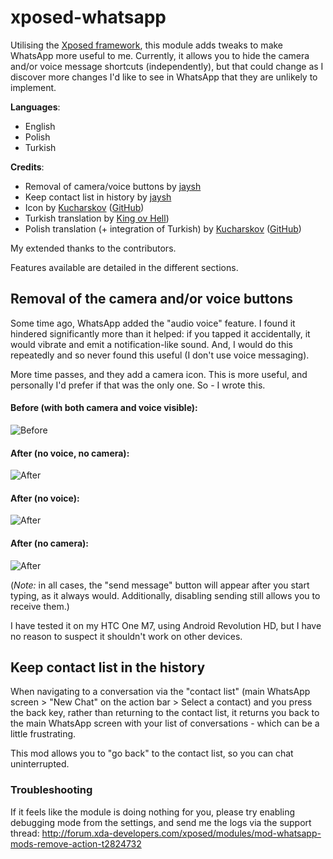 xposed-whatsapp
===========

Utilising the [Xposed framework](http://repo.xposed.info/module/de.robv.android.xposed.installer), this module adds tweaks to make WhatsApp more useful to me. Currently, it allows you to hide the camera and/or voice message shortcuts (independently), but that could change as I discover more changes I'd like to see in WhatsApp that they are unlikely to implement.

**Languages**:
- English
- Polish
- Turkish

**Credits**:
- Removal of camera/voice buttons by [jaysh](github.com/jaysh/xposed-whatsapp)
- Keep contact list in history by [jaysh](github.com/jaysh/xposed-whatsapp)
- Icon by [Kucharskov](http://forum.xda-developers.com/member.php?u=4493226) ([GitHub](https://github.com/Kucharskov))
- Turkish translation by [King ov Hell](http://forum.xda-developers.com/member.php?u=5025244))
- Polish translation (+ integration of Turkish) by [Kucharskov](http://forum.xda-developers.com/member.php?u=4493226) ([GitHub](https://github.com/Kucharskov))

My extended thanks to the contributors.

Features available are detailed in the different sections.

Removal of the camera and/or voice buttons
------------------------------------------

Some time ago, WhatsApp added the "audio voice" feature. I found it hindered significantly more than it helped: if you tapped it accidentally, it would vibrate and emit a notification-like sound. And, I would do this repeatedly and so never found this useful (I don't use voice messaging).

More time passes, and they add a camera icon. This is more useful, and personally I'd prefer if that was the only one. So - I wrote this.

#### Before (with both camera and voice visible):
![Before](https://raw.githubusercontent.com/jaysh/xposed-whatsapp/master/documentation/images/before.png)

#### After (no voice, no camera):
![After](https://raw.githubusercontent.com/jaysh/xposed-whatsapp/master/documentation/images/after-no-camera-no-voice.png)

#### After (no voice):
![After](https://raw.githubusercontent.com/jaysh/xposed-whatsapp/master/documentation/images/after-no-voice.png)

#### After (no camera):
![After](https://raw.githubusercontent.com/jaysh/xposed-whatsapp/master/documentation/images/after-no-camera.png)

(*Note:* in all cases, the "send message" button will appear after you start typing, as it always would. Additionally, disabling sending still allows you to receive them.)

I have tested it on my HTC One M7, using Android Revolution HD, but I have no reason to suspect it shouldn't work on other devices.

Keep contact list in the history
--------------------------------

When navigating to a conversation via the "contact list" (main WhatsApp screen > "New Chat" on the action bar > Select a contact) and you press the back key, rather than returning to the contact list, it returns you back to the main WhatsApp screen with your list of conversations - which can be a little frustrating.

This mod allows you to "go back" to the contact list, so you can chat uninterrupted.

### Troubleshooting

If it feels like the module is doing nothing for you, please try enabling debugging mode from the settings, and send me the logs via the support thread: http://forum.xda-developers.com/xposed/modules/mod-whatsapp-mods-remove-action-t2824732